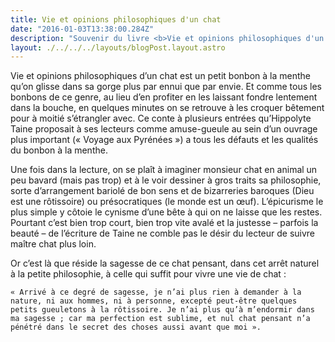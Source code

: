 ```yaml
---
title: Vie et opinions philosophiques d'un chat
date: "2016-01-03T13:38:00.284Z"
description: "Souvenir du livre <b>Vie et opinions philosophiques d'un chat</b> d'Hippolyte Taine"
layout: ./../../../layouts/blogPost.layout.astro
--- 
```


Vie et opinions philosophiques d’un chat est un petit bonbon à la menthe qu’on glisse dans sa gorge plus par ennui que par envie. Et comme tous les bonbons de ce genre, au lieu d’en profiter en les laissant fondre lentement dans la bouche, en quelques minutes on se retrouve à les croquer bêtement pour à moitié s’étrangler avec. Ce conte à plusieurs entrées qu’Hippolyte Taine proposait à ses lecteurs comme amuse-gueule au sein d’un ouvrage plus important (« Voyage aux Pyrénées ») a tous les défauts et les qualités du bonbon à la menthe.

Une fois dans la lecture, on se plaît à imaginer monsieur chat en animal un peu bavard (mais pas trop) et à le voir dessiner à gros traits sa philosophie, sorte d’arrangement bariolé de bon sens et de bizarreries baroques (Dieu est une rôtissoire) ou présocratiques (le monde est un œuf). L’épicurisme le plus simple y côtoie le cynisme d’une bête à qui on ne laisse que les restes. Pourtant c’est bien trop court, bien trop vite avalé et la justesse – parfois la beauté – de l’écriture de Taine ne comble pas le désir du lecteur de suivre maître chat plus loin.

Or c’est là que réside la sagesse de ce chat pensant, dans cet arrêt naturel à la petite philosophie, à celle qui suffit pour vivre une vie de chat :

    « Arrivé à ce degré de sagesse, je n’ai plus rien à demander à la nature, ni aux hommes, ni à personne, excepté peut-être quelques petits gueuletons à la rôtissoire. Je n’ai plus qu’à m’endormir dans ma sagesse ; car ma perfection est sublime, et nul chat pensant n’a pénétré dans le secret des choses aussi avant que moi ».
